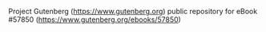 Project Gutenberg (https://www.gutenberg.org) public repository for
eBook #57850 (https://www.gutenberg.org/ebooks/57850)
